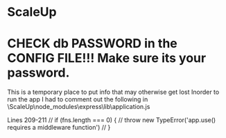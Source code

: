 # ScaleUp

# CHECK db PASSWORD in the CONFIG FILE!!! Make sure its your password.


This is a temporary place to put info that may otherwise get lost
Inorder to run the app I had to comment out the following in \ScaleUp\node_modules\express\lib\application.js

Lines 209-211
  // if (fns.length === 0) {
  //   throw new TypeError('app.use() requires a middleware function')
  // }

